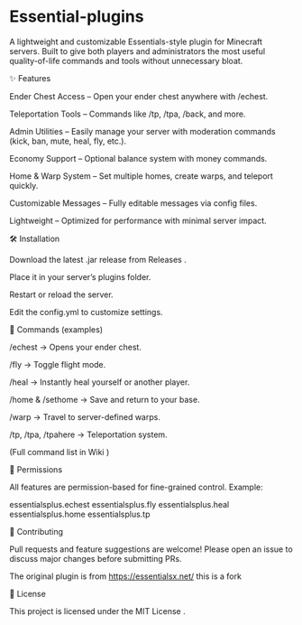 # Essential-plugins

A lightweight and customizable Essentials-style plugin for Minecraft servers.
Built to give both players and administrators the most useful quality-of-life commands and tools without unnecessary bloat.

✨ Features

Ender Chest Access – Open your ender chest anywhere with /echest.

Teleportation Tools – Commands like /tp, /tpa, /back, and more.

Admin Utilities – Easily manage your server with moderation commands (kick, ban, mute, heal, fly, etc.).

Economy Support – Optional balance system with money commands.

Home & Warp System – Set multiple homes, create warps, and teleport quickly.

Customizable Messages – Fully editable messages via config files.

Lightweight – Optimized for performance with minimal server impact.

🛠 Installation

Download the latest .jar release from Releases
.

Place it in your server’s plugins folder.

Restart or reload the server.

Edit the config.yml to customize settings.

📜 Commands (examples)

/echest → Opens your ender chest.

/fly → Toggle flight mode.

/heal → Instantly heal yourself or another player.

/home & /sethome → Save and return to your base.

/warp → Travel to server-defined warps.

/tp, /tpa, /tpahere → Teleportation system.

(Full command list in Wiki
)

🔐 Permissions

All features are permission-based for fine-grained control.
Example:

essentialsplus.echest
essentialsplus.fly
essentialsplus.heal
essentialsplus.home
essentialsplus.tp

🤝 Contributing

Pull requests and feature suggestions are welcome! Please open an issue to discuss major changes before submitting PRs.

The original plugin is from 
https://essentialsx.net/
this is a fork

📄 License

This project is licensed under the MIT License
.
